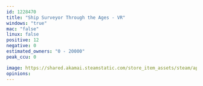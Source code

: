 ```yaml
---
id: 1228470
title: "Ship Surveyor Through the Ages - VR"
windows: "true"
mac: "false"
linux: false
positive: 12
negative: 0
estimated_owners: "0 - 20000"
peak_ccu: 0

image: https://shared.akamai.steamstatic.com/store_item_assets/steam/apps/1228470/header.jpg?t=1580721586
opinions:
---
```

